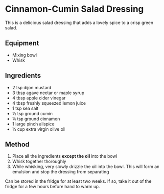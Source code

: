 ﻿# Cinnamon-Cumin Salad Dressing

This is a delicious salad dressing that adds a lovely spice to a crisp green salad.

## Equipment
* Mixing bowl
* Whisk

## Ingredients
* 2 tsp dijon mustard
* 3 tbsp agave nectar or maple syrup
* 4 tbsp apple cider vinegar
* 4 tbsp freshly squeezed lemon juice
* 1 tsp sea salt
* ½ tsp ground cumin
* ¼ tsp ground cinnamon
* 1 large pinch allspice
* ½ cup extra virgin olive oil

## Method
1. Place all the ingredients **except the oil** into the bowl
1. Whisk together thoroughly
1. While whisking, very slowly drizzle the oil into the bowl.  This will form an emulsion and stop the dressing from separating

Can be stored in the fridge for at least two weeks.  If so, take it out of the fridge for a few hours before hand to warm up.
